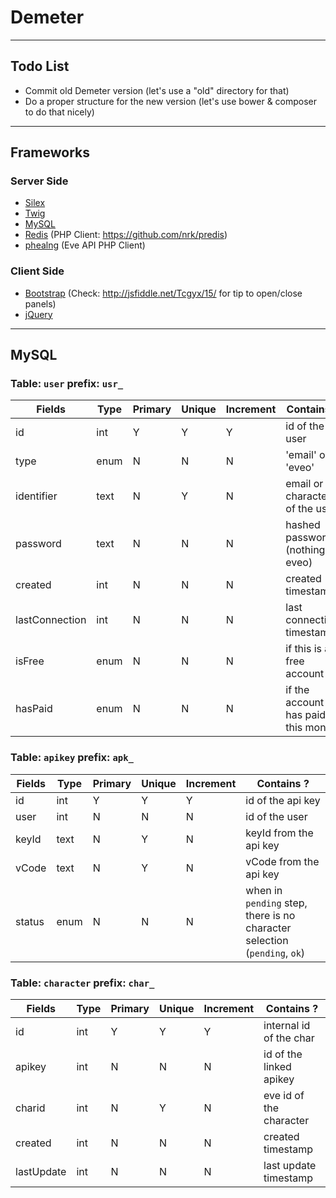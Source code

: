 # Demeter

---

## Todo List

* Commit old Demeter version (let's use a "old" directory for that)
* Do a proper structure for the new version (let's use bower & composer to do that nicely)

---

## Frameworks

### Server Side
* [Silex](http://silex.sensiolabs.org/)
* [Twig](http://twig.sensiolabs.org/)
* [MySQL](http://php.net/manual/fr/book.pdo.php)
* [Redis](http://redis.io/) (PHP Client: https://github.com/nrk/predis)
* [phealng](https://github.com/3rdpartyeve/phealng) (Eve API PHP Client)

### Client Side
* [Bootstrap](http://getbootstrap.com/) (Check: http://jsfiddle.net/Tcgyx/15/ for tip to open/close panels)
* [jQuery](https://jquery.com/)

---

## MySQL

### Table: `user` prefix: `usr_`

| Fields         | Type | Primary | Unique | Increment | Contains ?                         |
| -------------- | ---- | ------- | ------ | --------- | ---------------------------------- |
| id             | int  | Y       | Y      | Y         | id of the user                     |
| type           | enum | N       | N      | N         | 'email' or 'eveo'                  |
| identifier     | text | N       | Y      | N         | email or characterid of the user   |
| password       | text | N       | N      | N         | hashed password (nothing is eveo)  |
| created        | int  | N       | N      | N         | created timestamp                  |
| lastConnection | int  | N       | N      | N         | last connection timestamp          |
| isFree         | enum | N       | N      | N         | if this is a free account          |
| hasPaid        | enum | N       | N      | N         | if the account has paid this month |

### Table: `apikey` prefix: `apk_`

| Fields | Type | Primary | Unique | Increment | Contains ?                                                                |
| ------ | ---- | ------- | ------ | --------- | ------------------------------------------------------------------------- |
| id     | int  | Y       | Y      | Y         | id of the api key                                                         |
| user   | int  | N       | N      | N         | id of the user                                                            |
| keyId  | text | N       | Y      | N         | keyId from the api key                                                    |
| vCode  | text | N       | Y      | N         | vCode from the api key                                                    |
| status | enum | N       | N      | N         | when in `pending` step, there is no character selection (`pending`, `ok`) |

### Table: `character` prefix: `char_`

| Fields         | Type | Primary | Unique | Increment | Contains ?                         |
| -------------- | ---- | ------- | ------ | --------- | ---------------------------------- |
| id             | int  | Y       | Y      | Y         | internal id of the char            |
| apikey         | int  | N       | N      | N         | id of the linked apikey            |
| charid         | int  | N       | Y      | N         | eve id of the character            |
| created        | int  | N       | N      | N         | created timestamp                  |
| lastUpdate     | int  | N       | N      | N         | last update timestamp              |